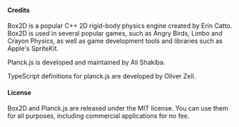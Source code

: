 #### Credits

Box2D is a popular C++ 2D rigid-body physics engine created by Erin Catto. Box2D is used in several popular games, such as Angry Birds, Limbo and Crayon Physics, as well as game development tools and libraries such as Apple's SpriteKit.

Planck.js is developed and maintained by Ali Shakiba.

TypeScript definitions for planck.js are developed by Oliver Zell.

#### License

Box2D and Planck.js are released under the MIT license. You can use them for all purposes, including commercial applications for no fee.